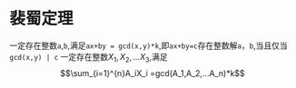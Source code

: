 # 裴蜀定理
一定存在整数`a`,`b`,满足`ax+by = gcd(x,y)*k`,即`ax+by=c`存在整数解`a`，`b`,当且仅当`gcd(x,y) | c`
一定存在整数$X_1,X_2,... X_3$,满足$$\sum_{i=1}^{n}A_iX_i =gcd(A_1,A_2,...A_n)*k$$




